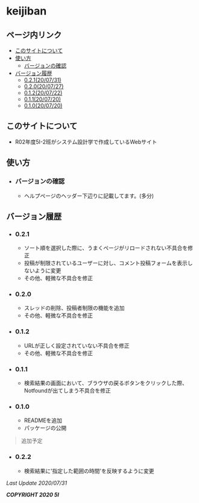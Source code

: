 # keijiban

## ページ内リンク
  - [このサイトについて](#このサイトについて)
  - [使い方](#使い方)
    - [バージョンの確認](#バージョンの確認)
  - [バージョン履歴](#バージョン履歴)
    - [0.2.1(20/07/31)](#0.2.1)
    - [0.2.0(20/07/27)](#0.2.0)
    - [0.1.2(20/07/22)](#0.1.2)
    - [0.1.1(20/07/20)](#0.1.1)
    - [0.1.0(20/07/20)](#0.1.0)


## このサイトについて

- R02年度5I-2班がシステム設計学で作成しているWebサイト

## 使い方

- ### バージョンの確認
  - ヘルプページのヘッダー下辺りに記載してます。(多分)

## バージョン履歴

- ### 0.2.1
  - ソート順を選択した際に、うまくページがリロードされない不具合を修正
  - 投稿が制限されているユーザーに対し、コメント投稿フォームを表示しないように変更
  - その他、軽微な不具合を修正

- ### 0.2.0
  - スレッドの削除、投稿者制限の機能を追加
  - その他、軽微な不具合を修正

- ### 0.1.2
  - URLが正しく設定されていない不具合を修正
  - その他、軽微な不具合を修正

- ### 0.1.1
  - 検索結果の画面において、ブラウザの戻るボタンをクリックした際、  
    Notfoundが出てしまう不具合を修正

- ### 0.1.0
  -  READMEを追加
  -  パッケージの公開

> 追加予定
- ### 0.2.2
  - 検索結果に'指定した範囲の時間'を反映するように変更

*Last Update 2020/07/31*

***COPYRIGHT 2020 5I***